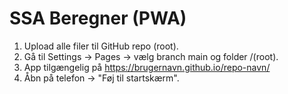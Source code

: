 # SSA Beregner (PWA)
1. Upload alle filer til GitHub repo (root).
2. Gå til Settings → Pages → vælg branch main og folder /(root).
3. App tilgængelig på https://brugernavn.github.io/repo-navn/
4. Åbn på telefon → "Føj til startskærm".
